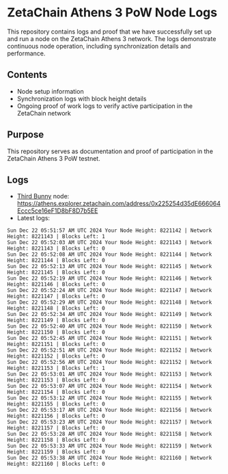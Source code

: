 # ZetaChain Athens 3 PoW Node Logs
This repository contains logs and proof that we have successfully set up and run a node on the ZetaChain Athens 3 network. The logs demonstrate continuous node operation, including synchronization details and performance.

## Contents
- Node setup information
- Synchronization logs with block height details
- Ongoing proof of work logs to verify active participation in the ZetaChain network

## Purpose
This repository serves as documentation and proof of participation in the ZetaChain Athens 3 PoW testnet.

## Logs

- [Third Bunny](https://thirdbunny.xyz/) node: https://athens.explorer.zetachain.com/address/0x225254d35dE666064Eccc5ce16eF1D8bF8D7b5EE
- Latest logs:
```
Sun Dec 22 05:51:57 AM UTC 2024 Your Node Height: 8221142 | Network Height: 8221143 | Blocks Left: 1
Sun Dec 22 05:52:03 AM UTC 2024 Your Node Height: 8221143 | Network Height: 8221143 | Blocks Left: 0
Sun Dec 22 05:52:08 AM UTC 2024 Your Node Height: 8221144 | Network Height: 8221144 | Blocks Left: 0
Sun Dec 22 05:52:13 AM UTC 2024 Your Node Height: 8221145 | Network Height: 8221145 | Blocks Left: 0
Sun Dec 22 05:52:19 AM UTC 2024 Your Node Height: 8221146 | Network Height: 8221146 | Blocks Left: 0
Sun Dec 22 05:52:24 AM UTC 2024 Your Node Height: 8221147 | Network Height: 8221147 | Blocks Left: 0
Sun Dec 22 05:52:29 AM UTC 2024 Your Node Height: 8221148 | Network Height: 8221148 | Blocks Left: 0
Sun Dec 22 05:52:34 AM UTC 2024 Your Node Height: 8221149 | Network Height: 8221149 | Blocks Left: 0
Sun Dec 22 05:52:40 AM UTC 2024 Your Node Height: 8221150 | Network Height: 8221150 | Blocks Left: 0
Sun Dec 22 05:52:45 AM UTC 2024 Your Node Height: 8221151 | Network Height: 8221151 | Blocks Left: 0
Sun Dec 22 05:52:51 AM UTC 2024 Your Node Height: 8221152 | Network Height: 8221152 | Blocks Left: 0
Sun Dec 22 05:52:56 AM UTC 2024 Your Node Height: 8221152 | Network Height: 8221153 | Blocks Left: 1
Sun Dec 22 05:53:01 AM UTC 2024 Your Node Height: 8221153 | Network Height: 8221153 | Blocks Left: 0
Sun Dec 22 05:53:07 AM UTC 2024 Your Node Height: 8221154 | Network Height: 8221154 | Blocks Left: 0
Sun Dec 22 05:53:12 AM UTC 2024 Your Node Height: 8221155 | Network Height: 8221155 | Blocks Left: 0
Sun Dec 22 05:53:17 AM UTC 2024 Your Node Height: 8221156 | Network Height: 8221156 | Blocks Left: 0
Sun Dec 22 05:53:23 AM UTC 2024 Your Node Height: 8221157 | Network Height: 8221157 | Blocks Left: 0
Sun Dec 22 05:53:28 AM UTC 2024 Your Node Height: 8221158 | Network Height: 8221158 | Blocks Left: 0
Sun Dec 22 05:53:33 AM UTC 2024 Your Node Height: 8221159 | Network Height: 8221159 | Blocks Left: 0
Sun Dec 22 05:53:38 AM UTC 2024 Your Node Height: 8221160 | Network Height: 8221160 | Blocks Left: 0
```
